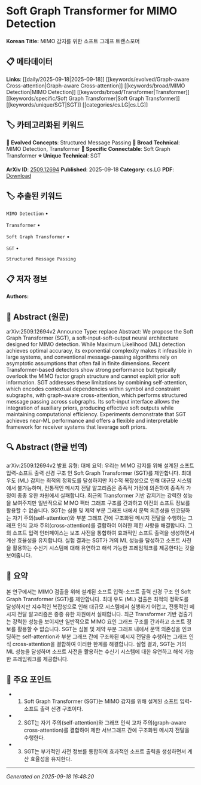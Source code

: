 
# Soft Graph Transformer for MIMO Detection

**Korean Title:** MIMO 감지를 위한 소프트 그래프 트랜스포머

## 📋 메타데이터

**Links**: [[daily/2025-09-18|2025-09-18]] [[keywords/evolved/Graph-aware Cross-attention|Graph-aware Cross-attention]] [[keywords/broad/MIMO Detection|MIMO Detection]] [[keywords/broad/Transformer|Transformer]] [[keywords/specific/Soft Graph Transformer|Soft Graph Transformer]] [[keywords/unique/SGT|SGT]] [[categories/cs.LG|cs.LG]]

## 🏷️ 카테고리화된 키워드
**🚀 Evolved Concepts**: Structured Message Passing
**🔬 Broad Technical**: MIMO Detection, Transformer
**🔗 Specific Connectable**: Soft Graph Transformer
**⭐ Unique Technical**: SGT

**ArXiv ID**: [2509.12694](https://arxiv.org/abs/2509.12694)
**Published**: 2025-09-18
**Category**: cs.LG
**PDF**: [Download](https://arxiv.org/pdf/2509.12694.pdf)


## 🏷️ 추출된 키워드



`MIMO Detection` • 

`Transformer` • 

`Soft Graph Transformer` • 

`SGT` • 

`Structured Message Passing`



## 📋 저자 정보

**Authors:** 

## 📄 Abstract (원문)

arXiv:2509.12694v2 Announce Type: replace 
Abstract: We propose the Soft Graph Transformer (SGT), a soft-input-soft-output neural architecture designed for MIMO detection. While Maximum Likelihood (ML) detection achieves optimal accuracy, its exponential complexity makes it infeasible in large systems, and conventional message-passing algorithms rely on asymptotic assumptions that often fail in finite dimensions. Recent Transformer-based detectors show strong performance but typically overlook the MIMO factor graph structure and cannot exploit prior soft information. SGT addresses these limitations by combining self-attention, which encodes contextual dependencies within symbol and constraint subgraphs, with graph-aware cross-attention, which performs structured message passing across subgraphs. Its soft-input interface allows the integration of auxiliary priors, producing effective soft outputs while maintaining computational efficiency. Experiments demonstrate that SGT achieves near-ML performance and offers a flexible and interpretable framework for receiver systems that leverage soft priors.

## 🔍 Abstract (한글 번역)

arXiv:2509.12694v2 발표 유형: 대체
요약: 우리는 MIMO 감지를 위해 설계된 소프트 입력-소프트 출력 신경 구조 인 Soft Graph Transformer (SGT)를 제안합니다. 최대 우도 (ML) 감지는 최적의 정확도를 달성하지만 지수적 복잡성으로 인해 대규모 시스템에서 불가능하며, 전통적인 메시지 전달 알고리즘은 종족적 가정에 의존하여 종족적 가정이 종종 유한 차원에서 실패합니다. 최근의 Transformer 기반 감지기는 강력한 성능을 보여주지만 일반적으로 MIMO 팩터 그래프 구조를 간과하고 이전의 소프트 정보를 활용할 수 없습니다. SGT는 심볼 및 제약 부분 그래프 내에서 문맥 의존성을 인코딩하는 자기 주의(self-attention)와 부분 그래프 간에 구조화된 메시지 전달을 수행하는 그래프 인식 교차 주의(cross-attention)를 결합하여 이러한 제한 사항을 해결합니다. 그의 소프트 입력 인터페이스는 보조 사전을 통합하여 효과적인 소프트 출력을 생성하면서 계산 효율성을 유지합니다. 실험 결과는 SGT가 거의 ML 성능을 달성하고 소프트 사전을 활용하는 수신기 시스템에 대해 유연하고 해석 가능한 프레임워크를 제공한다는 것을 보여줍니다.

## 📝 요약

본 연구에서는 MIMO 검출을 위해 설계된 소프트 입력-소프트 출력 신경 구조 인 Soft Graph Transformer (SGT)를 제안합니다. 최대 우도 (ML) 검출은 최적의 정확도를 달성하지만 지수적인 복잡성으로 인해 대규모 시스템에서 실행하기 어렵고, 전통적인 메시지 전달 알고리즘은 종종 유한 차원에서 실패합니다. 최근 Transformer 기반 검출기는 강력한 성능을 보이지만 일반적으로 MIMO 요인 그래프 구조를 간과하고 소프트 정보를 활용할 수 없습니다. SGT는 심볼 및 제약 부분 그래프 내에서 문맥 의존성을 인코딩하는 self-attention과 부분 그래프 간에 구조화된 메시지 전달을 수행하는 그래프 인식 cross-attention을 결합하여 이러한 한계를 해결합니다. 실험 결과, SGT는 거의 ML 성능을 달성하며 소프트 사전을 활용하는 수신기 시스템에 대한 유연하고 해석 가능한 프레임워크를 제공합니다.

## 🎯 주요 포인트


- 1. Soft Graph Transformer (SGT)는 MIMO 감지를 위해 설계된 소프트 입력-소프트 출력 신경 구조이다.

- 2. SGT는 자기 주의(self-attention)와 그래프 인식 교차 주의(graph-aware cross-attention)를 결합하여 제한 서브그래프 간에 구조화된 메시지 전달을 수행한다.

- 3. SGT는 부가적인 사전 정보를 통합하여 효과적인 소프트 출력을 생성하면서 계산 효율성을 유지한다.


---

*Generated on 2025-09-18 16:48:20*